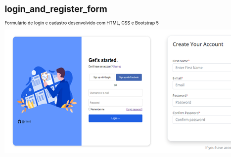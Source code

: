 # login_and_register_form
Formulário de login e cadastro desenvolvido com HTML, CSS e Bootstrap 5

<div style="display: flex;" class="images">
  <img height="400px" width="500px" src="login_form.PNG" alt="login form">
  <img width="500px" src="register_form.PNG" alt="register form">
</div>


